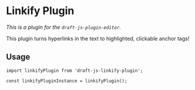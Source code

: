 # Linkify Plugin

*This is a plugin for the `draft-js-plugin-editor`.*

This plugin turns hyperlinks in the text to highlighted, clickable anchor tags!

## Usage

```
import linkifyPlugin from 'draft-js-linkify-plugin';

const linkifyPluginInstance = linkifyPlugin();
```
